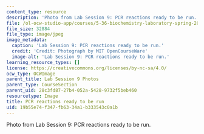 ```yaml
---
content_type: resource
description: 'Photo from Lab Session 9: PCR reactions ready to be run.'
file: /ol-ocw-studio-app/courses/5-36-biochemistry-laboratory-spring-2009/19b55e74f347fb6334a1b333543c0a1b_Lab9_2.jpg
file_size: 32884
file_type: image/jpeg
image_metadata:
  caption: 'Lab Session 9: PCR reactions ready to be run.'
  credit: 'Credit: Photograph by MIT OpenCourseWare'
  image-alt: 'Lab Session 9: PCR reactions ready to be run.'
learning_resource_types: []
license: https://creativecommons.org/licenses/by-nc-sa/4.0/
ocw_type: OCWImage
parent_title: Lab Session 9 Photos
parent_type: CourseSection
parent_uid: 28c3fd87-27b4-052a-5428-9732f5beb460
resourcetype: Image
title: PCR reactions ready to be run
uid: 19b55e74-f347-fb63-34a1-b333543c0a1b
---
```

Photo from Lab Session 9: PCR reactions ready to be run.